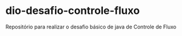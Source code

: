 # dio-desafio-controle-fluxo
Repositório para realizar o desafio básico de java de Controle de Fluxo
